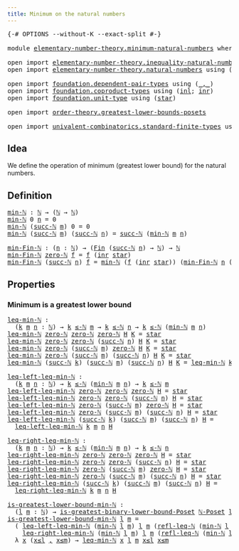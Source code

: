 ```yaml
---
title: Minimum on the natural numbers
---
```


<pre class="Agda"><a id="56" class="Symbol">{-#</a> <a id="60" class="Keyword">OPTIONS</a> <a id="68" class="Pragma">--without-K</a> <a id="80" class="Pragma">--exact-split</a> <a id="94" class="Symbol">#-}</a>

<a id="99" class="Keyword">module</a> <a id="106" href="elementary-number-theory.minimum-natural-numbers.html" class="Module">elementary-number-theory.minimum-natural-numbers</a> <a id="155" class="Keyword">where</a>

<a id="162" class="Keyword">open</a> <a id="167" class="Keyword">import</a> <a id="174" href="elementary-number-theory.inequality-natural-numbers.html" class="Module">elementary-number-theory.inequality-natural-numbers</a>
<a id="226" class="Keyword">open</a> <a id="231" class="Keyword">import</a> <a id="238" href="elementary-number-theory.natural-numbers.html" class="Module">elementary-number-theory.natural-numbers</a> <a id="279" class="Keyword">using</a> <a id="285" class="Symbol">(</a><a id="286" href="elementary-number-theory.natural-numbers.html#1530" class="Datatype">ℕ</a><a id="287" class="Symbol">;</a> <a id="289" href="elementary-number-theory.natural-numbers.html#1551" class="InductiveConstructor">zero-ℕ</a><a id="295" class="Symbol">;</a> <a id="297" href="elementary-number-theory.natural-numbers.html#1564" class="InductiveConstructor">succ-ℕ</a><a id="303" class="Symbol">)</a>

<a id="306" class="Keyword">open</a> <a id="311" class="Keyword">import</a> <a id="318" href="foundation.dependent-pair-types.html" class="Module">foundation.dependent-pair-types</a> <a id="350" class="Keyword">using</a> <a id="356" class="Symbol">(</a><a id="357" href="foundation-core.dependent-pair-types.html#692" class="InductiveConstructor Operator">_,_</a><a id="360" class="Symbol">)</a>
<a id="362" class="Keyword">open</a> <a id="367" class="Keyword">import</a> <a id="374" href="foundation.coproduct-types.html" class="Module">foundation.coproduct-types</a> <a id="401" class="Keyword">using</a> <a id="407" class="Symbol">(</a><a id="408" href="foundation.coproduct-types.html#1250" class="InductiveConstructor">inl</a><a id="411" class="Symbol">;</a> <a id="413" href="foundation.coproduct-types.html#1268" class="InductiveConstructor">inr</a><a id="416" class="Symbol">)</a>
<a id="418" class="Keyword">open</a> <a id="423" class="Keyword">import</a> <a id="430" href="foundation.unit-type.html" class="Module">foundation.unit-type</a> <a id="451" class="Keyword">using</a> <a id="457" class="Symbol">(</a><a id="458" href="foundation.unit-type.html#1108" class="InductiveConstructor">star</a><a id="462" class="Symbol">)</a>

<a id="465" class="Keyword">open</a> <a id="470" class="Keyword">import</a> <a id="477" href="order-theory.greatest-lower-bounds-posets.html" class="Module">order-theory.greatest-lower-bounds-posets</a>

<a id="520" class="Keyword">open</a> <a id="525" class="Keyword">import</a> <a id="532" href="univalent-combinatorics.standard-finite-types.html" class="Module">univalent-combinatorics.standard-finite-types</a> <a id="578" class="Keyword">using</a> <a id="584" class="Symbol">(</a><a id="585" href="univalent-combinatorics.standard-finite-types.html#2393" class="Function">Fin</a><a id="588" class="Symbol">)</a>
</pre>
## Idea

We define the operation of minimum (greatest lower bound) for the natural numbers.

## Definition

<pre class="Agda"><a id="min-ℕ"></a><a id="711" href="elementary-number-theory.minimum-natural-numbers.html#711" class="Function">min-ℕ</a> <a id="717" class="Symbol">:</a> <a id="719" href="elementary-number-theory.natural-numbers.html#1530" class="Datatype">ℕ</a> <a id="721" class="Symbol">→</a> <a id="723" class="Symbol">(</a><a id="724" href="elementary-number-theory.natural-numbers.html#1530" class="Datatype">ℕ</a> <a id="726" class="Symbol">→</a> <a id="728" href="elementary-number-theory.natural-numbers.html#1530" class="Datatype">ℕ</a><a id="729" class="Symbol">)</a>
<a id="731" href="elementary-number-theory.minimum-natural-numbers.html#711" class="Function">min-ℕ</a> <a id="737" class="Number">0</a> <a id="739" href="elementary-number-theory.minimum-natural-numbers.html#739" class="Bound">n</a> <a id="741" class="Symbol">=</a> <a id="743" class="Number">0</a>
<a id="745" href="elementary-number-theory.minimum-natural-numbers.html#711" class="Function">min-ℕ</a> <a id="751" class="Symbol">(</a><a id="752" href="elementary-number-theory.natural-numbers.html#1564" class="InductiveConstructor">succ-ℕ</a> <a id="759" href="elementary-number-theory.minimum-natural-numbers.html#759" class="Bound">m</a><a id="760" class="Symbol">)</a> <a id="762" class="Number">0</a> <a id="764" class="Symbol">=</a> <a id="766" class="Number">0</a>
<a id="768" href="elementary-number-theory.minimum-natural-numbers.html#711" class="Function">min-ℕ</a> <a id="774" class="Symbol">(</a><a id="775" href="elementary-number-theory.natural-numbers.html#1564" class="InductiveConstructor">succ-ℕ</a> <a id="782" href="elementary-number-theory.minimum-natural-numbers.html#782" class="Bound">m</a><a id="783" class="Symbol">)</a> <a id="785" class="Symbol">(</a><a id="786" href="elementary-number-theory.natural-numbers.html#1564" class="InductiveConstructor">succ-ℕ</a> <a id="793" href="elementary-number-theory.minimum-natural-numbers.html#793" class="Bound">n</a><a id="794" class="Symbol">)</a> <a id="796" class="Symbol">=</a> <a id="798" href="elementary-number-theory.natural-numbers.html#1564" class="InductiveConstructor">succ-ℕ</a> <a id="805" class="Symbol">(</a><a id="806" href="elementary-number-theory.minimum-natural-numbers.html#711" class="Function">min-ℕ</a> <a id="812" href="elementary-number-theory.minimum-natural-numbers.html#782" class="Bound">m</a> <a id="814" href="elementary-number-theory.minimum-natural-numbers.html#793" class="Bound">n</a><a id="815" class="Symbol">)</a>

<a id="min-Fin-ℕ"></a><a id="818" href="elementary-number-theory.minimum-natural-numbers.html#818" class="Function">min-Fin-ℕ</a> <a id="828" class="Symbol">:</a> <a id="830" class="Symbol">(</a><a id="831" href="elementary-number-theory.minimum-natural-numbers.html#831" class="Bound">n</a> <a id="833" class="Symbol">:</a> <a id="835" href="elementary-number-theory.natural-numbers.html#1530" class="Datatype">ℕ</a><a id="836" class="Symbol">)</a> <a id="838" class="Symbol">→</a> <a id="840" class="Symbol">(</a><a id="841" href="univalent-combinatorics.standard-finite-types.html#2393" class="Function">Fin</a> <a id="845" class="Symbol">(</a><a id="846" href="elementary-number-theory.natural-numbers.html#1564" class="InductiveConstructor">succ-ℕ</a> <a id="853" href="elementary-number-theory.minimum-natural-numbers.html#831" class="Bound">n</a><a id="854" class="Symbol">)</a> <a id="856" class="Symbol">→</a> <a id="858" href="elementary-number-theory.natural-numbers.html#1530" class="Datatype">ℕ</a><a id="859" class="Symbol">)</a> <a id="861" class="Symbol">→</a> <a id="863" href="elementary-number-theory.natural-numbers.html#1530" class="Datatype">ℕ</a>
<a id="865" href="elementary-number-theory.minimum-natural-numbers.html#818" class="Function">min-Fin-ℕ</a> <a id="875" href="elementary-number-theory.natural-numbers.html#1551" class="InductiveConstructor">zero-ℕ</a> <a id="882" href="elementary-number-theory.minimum-natural-numbers.html#882" class="Bound">f</a> <a id="884" class="Symbol">=</a> <a id="886" href="elementary-number-theory.minimum-natural-numbers.html#882" class="Bound">f</a> <a id="888" class="Symbol">(</a><a id="889" href="foundation.coproduct-types.html#1268" class="InductiveConstructor">inr</a> <a id="893" href="foundation.unit-type.html#1108" class="InductiveConstructor">star</a><a id="897" class="Symbol">)</a>
<a id="899" href="elementary-number-theory.minimum-natural-numbers.html#818" class="Function">min-Fin-ℕ</a> <a id="909" class="Symbol">(</a><a id="910" href="elementary-number-theory.natural-numbers.html#1564" class="InductiveConstructor">succ-ℕ</a> <a id="917" href="elementary-number-theory.minimum-natural-numbers.html#917" class="Bound">n</a><a id="918" class="Symbol">)</a> <a id="920" href="elementary-number-theory.minimum-natural-numbers.html#920" class="Bound">f</a> <a id="922" class="Symbol">=</a> <a id="924" href="elementary-number-theory.minimum-natural-numbers.html#711" class="Function">min-ℕ</a> <a id="930" class="Symbol">(</a><a id="931" href="elementary-number-theory.minimum-natural-numbers.html#920" class="Bound">f</a> <a id="933" class="Symbol">(</a><a id="934" href="foundation.coproduct-types.html#1268" class="InductiveConstructor">inr</a> <a id="938" href="foundation.unit-type.html#1108" class="InductiveConstructor">star</a><a id="942" class="Symbol">))</a> <a id="945" class="Symbol">(</a><a id="946" href="elementary-number-theory.minimum-natural-numbers.html#818" class="Function">min-Fin-ℕ</a> <a id="956" href="elementary-number-theory.minimum-natural-numbers.html#917" class="Bound">n</a> <a id="958" class="Symbol">(λ</a> <a id="961" href="elementary-number-theory.minimum-natural-numbers.html#961" class="Bound">k</a> <a id="963" class="Symbol">→</a> <a id="965" href="elementary-number-theory.minimum-natural-numbers.html#920" class="Bound">f</a> <a id="967" class="Symbol">(</a><a id="968" href="foundation.coproduct-types.html#1250" class="InductiveConstructor">inl</a> <a id="972" href="elementary-number-theory.minimum-natural-numbers.html#961" class="Bound">k</a><a id="973" class="Symbol">)))</a>
</pre>
## Properties

### Minimum is a greatest lower bound

<pre class="Agda"><a id="leq-min-ℕ"></a><a id="1044" href="elementary-number-theory.minimum-natural-numbers.html#1044" class="Function">leq-min-ℕ</a> <a id="1054" class="Symbol">:</a>
  <a id="1058" class="Symbol">(</a><a id="1059" href="elementary-number-theory.minimum-natural-numbers.html#1059" class="Bound">k</a> <a id="1061" href="elementary-number-theory.minimum-natural-numbers.html#1061" class="Bound">m</a> <a id="1063" href="elementary-number-theory.minimum-natural-numbers.html#1063" class="Bound">n</a> <a id="1065" class="Symbol">:</a> <a id="1067" href="elementary-number-theory.natural-numbers.html#1530" class="Datatype">ℕ</a><a id="1068" class="Symbol">)</a> <a id="1070" class="Symbol">→</a> <a id="1072" href="elementary-number-theory.minimum-natural-numbers.html#1059" class="Bound">k</a> <a id="1074" href="elementary-number-theory.inequality-natural-numbers.html#1782" class="Function Operator">≤-ℕ</a> <a id="1078" href="elementary-number-theory.minimum-natural-numbers.html#1061" class="Bound">m</a> <a id="1080" class="Symbol">→</a> <a id="1082" href="elementary-number-theory.minimum-natural-numbers.html#1059" class="Bound">k</a> <a id="1084" href="elementary-number-theory.inequality-natural-numbers.html#1782" class="Function Operator">≤-ℕ</a> <a id="1088" href="elementary-number-theory.minimum-natural-numbers.html#1063" class="Bound">n</a> <a id="1090" class="Symbol">→</a> <a id="1092" href="elementary-number-theory.minimum-natural-numbers.html#1059" class="Bound">k</a> <a id="1094" href="elementary-number-theory.inequality-natural-numbers.html#1782" class="Function Operator">≤-ℕ</a> <a id="1098" class="Symbol">(</a><a id="1099" href="elementary-number-theory.minimum-natural-numbers.html#711" class="Function">min-ℕ</a> <a id="1105" href="elementary-number-theory.minimum-natural-numbers.html#1061" class="Bound">m</a> <a id="1107" href="elementary-number-theory.minimum-natural-numbers.html#1063" class="Bound">n</a><a id="1108" class="Symbol">)</a>
<a id="1110" href="elementary-number-theory.minimum-natural-numbers.html#1044" class="Function">leq-min-ℕ</a> <a id="1120" href="elementary-number-theory.natural-numbers.html#1551" class="InductiveConstructor">zero-ℕ</a> <a id="1127" href="elementary-number-theory.natural-numbers.html#1551" class="InductiveConstructor">zero-ℕ</a> <a id="1134" href="elementary-number-theory.natural-numbers.html#1551" class="InductiveConstructor">zero-ℕ</a> <a id="1141" href="elementary-number-theory.minimum-natural-numbers.html#1141" class="Bound">H</a> <a id="1143" href="elementary-number-theory.minimum-natural-numbers.html#1143" class="Bound">K</a> <a id="1145" class="Symbol">=</a> <a id="1147" href="foundation.unit-type.html#1108" class="InductiveConstructor">star</a>
<a id="1152" href="elementary-number-theory.minimum-natural-numbers.html#1044" class="Function">leq-min-ℕ</a> <a id="1162" href="elementary-number-theory.natural-numbers.html#1551" class="InductiveConstructor">zero-ℕ</a> <a id="1169" href="elementary-number-theory.natural-numbers.html#1551" class="InductiveConstructor">zero-ℕ</a> <a id="1176" class="Symbol">(</a><a id="1177" href="elementary-number-theory.natural-numbers.html#1564" class="InductiveConstructor">succ-ℕ</a> <a id="1184" href="elementary-number-theory.minimum-natural-numbers.html#1184" class="Bound">n</a><a id="1185" class="Symbol">)</a> <a id="1187" href="elementary-number-theory.minimum-natural-numbers.html#1187" class="Bound">H</a> <a id="1189" href="elementary-number-theory.minimum-natural-numbers.html#1189" class="Bound">K</a> <a id="1191" class="Symbol">=</a> <a id="1193" href="foundation.unit-type.html#1108" class="InductiveConstructor">star</a>
<a id="1198" href="elementary-number-theory.minimum-natural-numbers.html#1044" class="Function">leq-min-ℕ</a> <a id="1208" href="elementary-number-theory.natural-numbers.html#1551" class="InductiveConstructor">zero-ℕ</a> <a id="1215" class="Symbol">(</a><a id="1216" href="elementary-number-theory.natural-numbers.html#1564" class="InductiveConstructor">succ-ℕ</a> <a id="1223" href="elementary-number-theory.minimum-natural-numbers.html#1223" class="Bound">m</a><a id="1224" class="Symbol">)</a> <a id="1226" href="elementary-number-theory.natural-numbers.html#1551" class="InductiveConstructor">zero-ℕ</a> <a id="1233" href="elementary-number-theory.minimum-natural-numbers.html#1233" class="Bound">H</a> <a id="1235" href="elementary-number-theory.minimum-natural-numbers.html#1235" class="Bound">K</a> <a id="1237" class="Symbol">=</a> <a id="1239" href="foundation.unit-type.html#1108" class="InductiveConstructor">star</a>
<a id="1244" href="elementary-number-theory.minimum-natural-numbers.html#1044" class="Function">leq-min-ℕ</a> <a id="1254" href="elementary-number-theory.natural-numbers.html#1551" class="InductiveConstructor">zero-ℕ</a> <a id="1261" class="Symbol">(</a><a id="1262" href="elementary-number-theory.natural-numbers.html#1564" class="InductiveConstructor">succ-ℕ</a> <a id="1269" href="elementary-number-theory.minimum-natural-numbers.html#1269" class="Bound">m</a><a id="1270" class="Symbol">)</a> <a id="1272" class="Symbol">(</a><a id="1273" href="elementary-number-theory.natural-numbers.html#1564" class="InductiveConstructor">succ-ℕ</a> <a id="1280" href="elementary-number-theory.minimum-natural-numbers.html#1280" class="Bound">n</a><a id="1281" class="Symbol">)</a> <a id="1283" href="elementary-number-theory.minimum-natural-numbers.html#1283" class="Bound">H</a> <a id="1285" href="elementary-number-theory.minimum-natural-numbers.html#1285" class="Bound">K</a> <a id="1287" class="Symbol">=</a> <a id="1289" href="foundation.unit-type.html#1108" class="InductiveConstructor">star</a>
<a id="1294" href="elementary-number-theory.minimum-natural-numbers.html#1044" class="Function">leq-min-ℕ</a> <a id="1304" class="Symbol">(</a><a id="1305" href="elementary-number-theory.natural-numbers.html#1564" class="InductiveConstructor">succ-ℕ</a> <a id="1312" href="elementary-number-theory.minimum-natural-numbers.html#1312" class="Bound">k</a><a id="1313" class="Symbol">)</a> <a id="1315" class="Symbol">(</a><a id="1316" href="elementary-number-theory.natural-numbers.html#1564" class="InductiveConstructor">succ-ℕ</a> <a id="1323" href="elementary-number-theory.minimum-natural-numbers.html#1323" class="Bound">m</a><a id="1324" class="Symbol">)</a> <a id="1326" class="Symbol">(</a><a id="1327" href="elementary-number-theory.natural-numbers.html#1564" class="InductiveConstructor">succ-ℕ</a> <a id="1334" href="elementary-number-theory.minimum-natural-numbers.html#1334" class="Bound">n</a><a id="1335" class="Symbol">)</a> <a id="1337" href="elementary-number-theory.minimum-natural-numbers.html#1337" class="Bound">H</a> <a id="1339" href="elementary-number-theory.minimum-natural-numbers.html#1339" class="Bound">K</a> <a id="1341" class="Symbol">=</a> <a id="1343" href="elementary-number-theory.minimum-natural-numbers.html#1044" class="Function">leq-min-ℕ</a> <a id="1353" href="elementary-number-theory.minimum-natural-numbers.html#1312" class="Bound">k</a> <a id="1355" href="elementary-number-theory.minimum-natural-numbers.html#1323" class="Bound">m</a> <a id="1357" href="elementary-number-theory.minimum-natural-numbers.html#1334" class="Bound">n</a> <a id="1359" href="elementary-number-theory.minimum-natural-numbers.html#1337" class="Bound">H</a> <a id="1361" href="elementary-number-theory.minimum-natural-numbers.html#1339" class="Bound">K</a>

<a id="leq-left-leq-min-ℕ"></a><a id="1364" href="elementary-number-theory.minimum-natural-numbers.html#1364" class="Function">leq-left-leq-min-ℕ</a> <a id="1383" class="Symbol">:</a>
  <a id="1387" class="Symbol">(</a><a id="1388" href="elementary-number-theory.minimum-natural-numbers.html#1388" class="Bound">k</a> <a id="1390" href="elementary-number-theory.minimum-natural-numbers.html#1390" class="Bound">m</a> <a id="1392" href="elementary-number-theory.minimum-natural-numbers.html#1392" class="Bound">n</a> <a id="1394" class="Symbol">:</a> <a id="1396" href="elementary-number-theory.natural-numbers.html#1530" class="Datatype">ℕ</a><a id="1397" class="Symbol">)</a> <a id="1399" class="Symbol">→</a> <a id="1401" href="elementary-number-theory.minimum-natural-numbers.html#1388" class="Bound">k</a> <a id="1403" href="elementary-number-theory.inequality-natural-numbers.html#1782" class="Function Operator">≤-ℕ</a> <a id="1407" class="Symbol">(</a><a id="1408" href="elementary-number-theory.minimum-natural-numbers.html#711" class="Function">min-ℕ</a> <a id="1414" href="elementary-number-theory.minimum-natural-numbers.html#1390" class="Bound">m</a> <a id="1416" href="elementary-number-theory.minimum-natural-numbers.html#1392" class="Bound">n</a><a id="1417" class="Symbol">)</a> <a id="1419" class="Symbol">→</a> <a id="1421" href="elementary-number-theory.minimum-natural-numbers.html#1388" class="Bound">k</a> <a id="1423" href="elementary-number-theory.inequality-natural-numbers.html#1782" class="Function Operator">≤-ℕ</a> <a id="1427" href="elementary-number-theory.minimum-natural-numbers.html#1390" class="Bound">m</a>
<a id="1429" href="elementary-number-theory.minimum-natural-numbers.html#1364" class="Function">leq-left-leq-min-ℕ</a> <a id="1448" href="elementary-number-theory.natural-numbers.html#1551" class="InductiveConstructor">zero-ℕ</a> <a id="1455" href="elementary-number-theory.natural-numbers.html#1551" class="InductiveConstructor">zero-ℕ</a> <a id="1462" href="elementary-number-theory.natural-numbers.html#1551" class="InductiveConstructor">zero-ℕ</a> <a id="1469" href="elementary-number-theory.minimum-natural-numbers.html#1469" class="Bound">H</a> <a id="1471" class="Symbol">=</a> <a id="1473" href="foundation.unit-type.html#1108" class="InductiveConstructor">star</a>
<a id="1478" href="elementary-number-theory.minimum-natural-numbers.html#1364" class="Function">leq-left-leq-min-ℕ</a> <a id="1497" href="elementary-number-theory.natural-numbers.html#1551" class="InductiveConstructor">zero-ℕ</a> <a id="1504" href="elementary-number-theory.natural-numbers.html#1551" class="InductiveConstructor">zero-ℕ</a> <a id="1511" class="Symbol">(</a><a id="1512" href="elementary-number-theory.natural-numbers.html#1564" class="InductiveConstructor">succ-ℕ</a> <a id="1519" href="elementary-number-theory.minimum-natural-numbers.html#1519" class="Bound">n</a><a id="1520" class="Symbol">)</a> <a id="1522" href="elementary-number-theory.minimum-natural-numbers.html#1522" class="Bound">H</a> <a id="1524" class="Symbol">=</a> <a id="1526" href="foundation.unit-type.html#1108" class="InductiveConstructor">star</a>
<a id="1531" href="elementary-number-theory.minimum-natural-numbers.html#1364" class="Function">leq-left-leq-min-ℕ</a> <a id="1550" href="elementary-number-theory.natural-numbers.html#1551" class="InductiveConstructor">zero-ℕ</a> <a id="1557" class="Symbol">(</a><a id="1558" href="elementary-number-theory.natural-numbers.html#1564" class="InductiveConstructor">succ-ℕ</a> <a id="1565" href="elementary-number-theory.minimum-natural-numbers.html#1565" class="Bound">m</a><a id="1566" class="Symbol">)</a> <a id="1568" href="elementary-number-theory.natural-numbers.html#1551" class="InductiveConstructor">zero-ℕ</a> <a id="1575" href="elementary-number-theory.minimum-natural-numbers.html#1575" class="Bound">H</a> <a id="1577" class="Symbol">=</a> <a id="1579" href="foundation.unit-type.html#1108" class="InductiveConstructor">star</a>
<a id="1584" href="elementary-number-theory.minimum-natural-numbers.html#1364" class="Function">leq-left-leq-min-ℕ</a> <a id="1603" href="elementary-number-theory.natural-numbers.html#1551" class="InductiveConstructor">zero-ℕ</a> <a id="1610" class="Symbol">(</a><a id="1611" href="elementary-number-theory.natural-numbers.html#1564" class="InductiveConstructor">succ-ℕ</a> <a id="1618" href="elementary-number-theory.minimum-natural-numbers.html#1618" class="Bound">m</a><a id="1619" class="Symbol">)</a> <a id="1621" class="Symbol">(</a><a id="1622" href="elementary-number-theory.natural-numbers.html#1564" class="InductiveConstructor">succ-ℕ</a> <a id="1629" href="elementary-number-theory.minimum-natural-numbers.html#1629" class="Bound">n</a><a id="1630" class="Symbol">)</a> <a id="1632" href="elementary-number-theory.minimum-natural-numbers.html#1632" class="Bound">H</a> <a id="1634" class="Symbol">=</a> <a id="1636" href="foundation.unit-type.html#1108" class="InductiveConstructor">star</a>
<a id="1641" href="elementary-number-theory.minimum-natural-numbers.html#1364" class="Function">leq-left-leq-min-ℕ</a> <a id="1660" class="Symbol">(</a><a id="1661" href="elementary-number-theory.natural-numbers.html#1564" class="InductiveConstructor">succ-ℕ</a> <a id="1668" href="elementary-number-theory.minimum-natural-numbers.html#1668" class="Bound">k</a><a id="1669" class="Symbol">)</a> <a id="1671" class="Symbol">(</a><a id="1672" href="elementary-number-theory.natural-numbers.html#1564" class="InductiveConstructor">succ-ℕ</a> <a id="1679" href="elementary-number-theory.minimum-natural-numbers.html#1679" class="Bound">m</a><a id="1680" class="Symbol">)</a> <a id="1682" class="Symbol">(</a><a id="1683" href="elementary-number-theory.natural-numbers.html#1564" class="InductiveConstructor">succ-ℕ</a> <a id="1690" href="elementary-number-theory.minimum-natural-numbers.html#1690" class="Bound">n</a><a id="1691" class="Symbol">)</a> <a id="1693" href="elementary-number-theory.minimum-natural-numbers.html#1693" class="Bound">H</a> <a id="1695" class="Symbol">=</a>
  <a id="1699" href="elementary-number-theory.minimum-natural-numbers.html#1364" class="Function">leq-left-leq-min-ℕ</a> <a id="1718" href="elementary-number-theory.minimum-natural-numbers.html#1668" class="Bound">k</a> <a id="1720" href="elementary-number-theory.minimum-natural-numbers.html#1679" class="Bound">m</a> <a id="1722" href="elementary-number-theory.minimum-natural-numbers.html#1690" class="Bound">n</a> <a id="1724" href="elementary-number-theory.minimum-natural-numbers.html#1693" class="Bound">H</a>

<a id="leq-right-leq-min-ℕ"></a><a id="1727" href="elementary-number-theory.minimum-natural-numbers.html#1727" class="Function">leq-right-leq-min-ℕ</a> <a id="1747" class="Symbol">:</a>
  <a id="1751" class="Symbol">(</a><a id="1752" href="elementary-number-theory.minimum-natural-numbers.html#1752" class="Bound">k</a> <a id="1754" href="elementary-number-theory.minimum-natural-numbers.html#1754" class="Bound">m</a> <a id="1756" href="elementary-number-theory.minimum-natural-numbers.html#1756" class="Bound">n</a> <a id="1758" class="Symbol">:</a> <a id="1760" href="elementary-number-theory.natural-numbers.html#1530" class="Datatype">ℕ</a><a id="1761" class="Symbol">)</a> <a id="1763" class="Symbol">→</a> <a id="1765" href="elementary-number-theory.minimum-natural-numbers.html#1752" class="Bound">k</a> <a id="1767" href="elementary-number-theory.inequality-natural-numbers.html#1782" class="Function Operator">≤-ℕ</a> <a id="1771" class="Symbol">(</a><a id="1772" href="elementary-number-theory.minimum-natural-numbers.html#711" class="Function">min-ℕ</a> <a id="1778" href="elementary-number-theory.minimum-natural-numbers.html#1754" class="Bound">m</a> <a id="1780" href="elementary-number-theory.minimum-natural-numbers.html#1756" class="Bound">n</a><a id="1781" class="Symbol">)</a> <a id="1783" class="Symbol">→</a> <a id="1785" href="elementary-number-theory.minimum-natural-numbers.html#1752" class="Bound">k</a> <a id="1787" href="elementary-number-theory.inequality-natural-numbers.html#1782" class="Function Operator">≤-ℕ</a> <a id="1791" href="elementary-number-theory.minimum-natural-numbers.html#1756" class="Bound">n</a>
<a id="1793" href="elementary-number-theory.minimum-natural-numbers.html#1727" class="Function">leq-right-leq-min-ℕ</a> <a id="1813" href="elementary-number-theory.natural-numbers.html#1551" class="InductiveConstructor">zero-ℕ</a> <a id="1820" href="elementary-number-theory.natural-numbers.html#1551" class="InductiveConstructor">zero-ℕ</a> <a id="1827" href="elementary-number-theory.natural-numbers.html#1551" class="InductiveConstructor">zero-ℕ</a> <a id="1834" href="elementary-number-theory.minimum-natural-numbers.html#1834" class="Bound">H</a> <a id="1836" class="Symbol">=</a> <a id="1838" href="foundation.unit-type.html#1108" class="InductiveConstructor">star</a>
<a id="1843" href="elementary-number-theory.minimum-natural-numbers.html#1727" class="Function">leq-right-leq-min-ℕ</a> <a id="1863" href="elementary-number-theory.natural-numbers.html#1551" class="InductiveConstructor">zero-ℕ</a> <a id="1870" href="elementary-number-theory.natural-numbers.html#1551" class="InductiveConstructor">zero-ℕ</a> <a id="1877" class="Symbol">(</a><a id="1878" href="elementary-number-theory.natural-numbers.html#1564" class="InductiveConstructor">succ-ℕ</a> <a id="1885" href="elementary-number-theory.minimum-natural-numbers.html#1885" class="Bound">n</a><a id="1886" class="Symbol">)</a> <a id="1888" href="elementary-number-theory.minimum-natural-numbers.html#1888" class="Bound">H</a> <a id="1890" class="Symbol">=</a> <a id="1892" href="foundation.unit-type.html#1108" class="InductiveConstructor">star</a>
<a id="1897" href="elementary-number-theory.minimum-natural-numbers.html#1727" class="Function">leq-right-leq-min-ℕ</a> <a id="1917" href="elementary-number-theory.natural-numbers.html#1551" class="InductiveConstructor">zero-ℕ</a> <a id="1924" class="Symbol">(</a><a id="1925" href="elementary-number-theory.natural-numbers.html#1564" class="InductiveConstructor">succ-ℕ</a> <a id="1932" href="elementary-number-theory.minimum-natural-numbers.html#1932" class="Bound">m</a><a id="1933" class="Symbol">)</a> <a id="1935" href="elementary-number-theory.natural-numbers.html#1551" class="InductiveConstructor">zero-ℕ</a> <a id="1942" href="elementary-number-theory.minimum-natural-numbers.html#1942" class="Bound">H</a> <a id="1944" class="Symbol">=</a> <a id="1946" href="foundation.unit-type.html#1108" class="InductiveConstructor">star</a>
<a id="1951" href="elementary-number-theory.minimum-natural-numbers.html#1727" class="Function">leq-right-leq-min-ℕ</a> <a id="1971" href="elementary-number-theory.natural-numbers.html#1551" class="InductiveConstructor">zero-ℕ</a> <a id="1978" class="Symbol">(</a><a id="1979" href="elementary-number-theory.natural-numbers.html#1564" class="InductiveConstructor">succ-ℕ</a> <a id="1986" href="elementary-number-theory.minimum-natural-numbers.html#1986" class="Bound">m</a><a id="1987" class="Symbol">)</a> <a id="1989" class="Symbol">(</a><a id="1990" href="elementary-number-theory.natural-numbers.html#1564" class="InductiveConstructor">succ-ℕ</a> <a id="1997" href="elementary-number-theory.minimum-natural-numbers.html#1997" class="Bound">n</a><a id="1998" class="Symbol">)</a> <a id="2000" href="elementary-number-theory.minimum-natural-numbers.html#2000" class="Bound">H</a> <a id="2002" class="Symbol">=</a> <a id="2004" href="foundation.unit-type.html#1108" class="InductiveConstructor">star</a>
<a id="2009" href="elementary-number-theory.minimum-natural-numbers.html#1727" class="Function">leq-right-leq-min-ℕ</a> <a id="2029" class="Symbol">(</a><a id="2030" href="elementary-number-theory.natural-numbers.html#1564" class="InductiveConstructor">succ-ℕ</a> <a id="2037" href="elementary-number-theory.minimum-natural-numbers.html#2037" class="Bound">k</a><a id="2038" class="Symbol">)</a> <a id="2040" class="Symbol">(</a><a id="2041" href="elementary-number-theory.natural-numbers.html#1564" class="InductiveConstructor">succ-ℕ</a> <a id="2048" href="elementary-number-theory.minimum-natural-numbers.html#2048" class="Bound">m</a><a id="2049" class="Symbol">)</a> <a id="2051" class="Symbol">(</a><a id="2052" href="elementary-number-theory.natural-numbers.html#1564" class="InductiveConstructor">succ-ℕ</a> <a id="2059" href="elementary-number-theory.minimum-natural-numbers.html#2059" class="Bound">n</a><a id="2060" class="Symbol">)</a> <a id="2062" href="elementary-number-theory.minimum-natural-numbers.html#2062" class="Bound">H</a> <a id="2064" class="Symbol">=</a>
  <a id="2068" href="elementary-number-theory.minimum-natural-numbers.html#1727" class="Function">leq-right-leq-min-ℕ</a> <a id="2088" href="elementary-number-theory.minimum-natural-numbers.html#2037" class="Bound">k</a> <a id="2090" href="elementary-number-theory.minimum-natural-numbers.html#2048" class="Bound">m</a> <a id="2092" href="elementary-number-theory.minimum-natural-numbers.html#2059" class="Bound">n</a> <a id="2094" href="elementary-number-theory.minimum-natural-numbers.html#2062" class="Bound">H</a>

<a id="is-greatest-lower-bound-min-ℕ"></a><a id="2097" href="elementary-number-theory.minimum-natural-numbers.html#2097" class="Function">is-greatest-lower-bound-min-ℕ</a> <a id="2127" class="Symbol">:</a>
  <a id="2131" class="Symbol">(</a><a id="2132" href="elementary-number-theory.minimum-natural-numbers.html#2132" class="Bound">l</a> <a id="2134" href="elementary-number-theory.minimum-natural-numbers.html#2134" class="Bound">m</a> <a id="2136" class="Symbol">:</a> <a id="2138" href="elementary-number-theory.natural-numbers.html#1530" class="Datatype">ℕ</a><a id="2139" class="Symbol">)</a> <a id="2141" class="Symbol">→</a> <a id="2143" href="order-theory.greatest-lower-bounds-posets.html#2016" class="Function">is-greatest-binary-lower-bound-Poset</a> <a id="2180" href="elementary-number-theory.inequality-natural-numbers.html#5142" class="Function">ℕ-Poset</a> <a id="2188" href="elementary-number-theory.minimum-natural-numbers.html#2132" class="Bound">l</a> <a id="2190" href="elementary-number-theory.minimum-natural-numbers.html#2134" class="Bound">m</a> <a id="2192" class="Symbol">(</a><a id="2193" href="elementary-number-theory.minimum-natural-numbers.html#711" class="Function">min-ℕ</a> <a id="2199" href="elementary-number-theory.minimum-natural-numbers.html#2132" class="Bound">l</a> <a id="2201" href="elementary-number-theory.minimum-natural-numbers.html#2134" class="Bound">m</a><a id="2202" class="Symbol">)</a>
<a id="2204" href="elementary-number-theory.minimum-natural-numbers.html#2097" class="Function">is-greatest-lower-bound-min-ℕ</a> <a id="2234" href="elementary-number-theory.minimum-natural-numbers.html#2234" class="Bound">l</a> <a id="2236" href="elementary-number-theory.minimum-natural-numbers.html#2236" class="Bound">m</a> <a id="2238" class="Symbol">=</a>
  <a id="2242" class="Symbol">(</a> <a id="2244" href="elementary-number-theory.minimum-natural-numbers.html#1364" class="Function">leq-left-leq-min-ℕ</a> <a id="2263" class="Symbol">(</a><a id="2264" href="elementary-number-theory.minimum-natural-numbers.html#711" class="Function">min-ℕ</a> <a id="2270" href="elementary-number-theory.minimum-natural-numbers.html#2234" class="Bound">l</a> <a id="2272" href="elementary-number-theory.minimum-natural-numbers.html#2236" class="Bound">m</a><a id="2273" class="Symbol">)</a> <a id="2275" href="elementary-number-theory.minimum-natural-numbers.html#2234" class="Bound">l</a> <a id="2277" href="elementary-number-theory.minimum-natural-numbers.html#2236" class="Bound">m</a> <a id="2279" class="Symbol">(</a><a id="2280" href="elementary-number-theory.inequality-natural-numbers.html#4475" class="Function">refl-leq-ℕ</a> <a id="2291" class="Symbol">(</a><a id="2292" href="elementary-number-theory.minimum-natural-numbers.html#711" class="Function">min-ℕ</a> <a id="2298" href="elementary-number-theory.minimum-natural-numbers.html#2234" class="Bound">l</a> <a id="2300" href="elementary-number-theory.minimum-natural-numbers.html#2236" class="Bound">m</a><a id="2301" class="Symbol">))</a><a id="2303" href="foundation-core.dependent-pair-types.html#692" class="InductiveConstructor Operator">,</a>
    <a id="2309" href="elementary-number-theory.minimum-natural-numbers.html#1727" class="Function">leq-right-leq-min-ℕ</a> <a id="2329" class="Symbol">(</a><a id="2330" href="elementary-number-theory.minimum-natural-numbers.html#711" class="Function">min-ℕ</a> <a id="2336" href="elementary-number-theory.minimum-natural-numbers.html#2234" class="Bound">l</a> <a id="2338" href="elementary-number-theory.minimum-natural-numbers.html#2236" class="Bound">m</a><a id="2339" class="Symbol">)</a> <a id="2341" href="elementary-number-theory.minimum-natural-numbers.html#2234" class="Bound">l</a> <a id="2343" href="elementary-number-theory.minimum-natural-numbers.html#2236" class="Bound">m</a> <a id="2345" class="Symbol">(</a><a id="2346" href="elementary-number-theory.inequality-natural-numbers.html#4475" class="Function">refl-leq-ℕ</a> <a id="2357" class="Symbol">(</a><a id="2358" href="elementary-number-theory.minimum-natural-numbers.html#711" class="Function">min-ℕ</a> <a id="2364" href="elementary-number-theory.minimum-natural-numbers.html#2234" class="Bound">l</a> <a id="2366" href="elementary-number-theory.minimum-natural-numbers.html#2236" class="Bound">m</a><a id="2367" class="Symbol">)))</a><a id="2370" href="foundation-core.dependent-pair-types.html#692" class="InductiveConstructor Operator">,</a>
  <a id="2374" class="Symbol">λ</a> <a id="2376" href="elementary-number-theory.minimum-natural-numbers.html#2376" class="Bound">x</a> <a id="2378" class="Symbol">(</a><a id="2379" href="elementary-number-theory.minimum-natural-numbers.html#2379" class="Bound">x≤l</a> <a id="2383" href="foundation-core.dependent-pair-types.html#692" class="InductiveConstructor Operator">,</a> <a id="2385" href="elementary-number-theory.minimum-natural-numbers.html#2385" class="Bound">x≤m</a><a id="2388" class="Symbol">)</a> <a id="2390" class="Symbol">→</a> <a id="2392" href="elementary-number-theory.minimum-natural-numbers.html#1044" class="Function">leq-min-ℕ</a> <a id="2402" href="elementary-number-theory.minimum-natural-numbers.html#2376" class="Bound">x</a> <a id="2404" href="elementary-number-theory.minimum-natural-numbers.html#2234" class="Bound">l</a> <a id="2406" href="elementary-number-theory.minimum-natural-numbers.html#2236" class="Bound">m</a> <a id="2408" href="elementary-number-theory.minimum-natural-numbers.html#2379" class="Bound">x≤l</a> <a id="2412" href="elementary-number-theory.minimum-natural-numbers.html#2385" class="Bound">x≤m</a>
</pre>